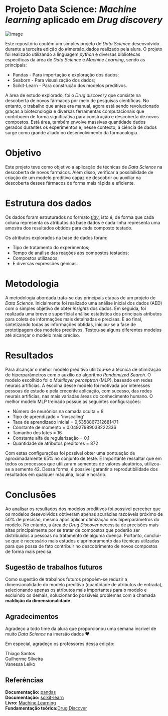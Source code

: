 
# Projeto Data Science: *Machine learning* aplicado em *Drug discovery*

![image](https://user-images.githubusercontent.com/52214785/117591833-8f7d2780-b10c-11eb-9df5-05844ec1c169.png)


Este repositório contém um simples projeto de *Data Science* desenvolvido durante a terceira edição do #imersão_dados realizado pela alura. O projeto foi realizado utilizando a linguagem *python* e diversas bibliotecas específicas da área de *Data Science* e *Machine Learning*, sendo as principais:

+ Pandas - Para importação e exploração dos dados;
+ Seaborn - Para visualização dos dados;
+ Scikit-Learn - Para construção dos modelos preditivos.

A área de estudo explorado, foi o *Drug discovery* que consiste na descoberta de novos fármacos por meio de pesquisas científicas. No entanto, o trabalho que antes era manual, agora está sendo revolucionado graças a biotecnologia e diversas ferramentas computacionais que contribuem de forma significativa para construção e descoberta de novos compostos. Está área, também envolve massivas quantidade dados gerados durantes os experimentos e, nesse contexto, a ciência de dados surge como grande aliado no desenvolvimento da farmacologia.

# Objetivo

Este projeto teve como objetivo a aplicação de técnicas de *Data Science* na descoberta de novos farmácos. Além disso, verificar a possibilidade de criação de um modelo preditivo capaz de descobrir ou auxiliar na descoberta desses fármacos de forma mais rápida e eficiente.

# Estrutura dos dados

Os dados foram estruturados no formato [*tidy*](https://escoladedados.org/tutoriais/tidy-data-dados-arrumados-e-5-problemas-comuns/), isto é, de forma que cada coluna representa os atributos da base dados e cada linha representa uma amostra dos resultados obtidos para cada composto testado.

Os atributos explorados na base de dados foram:

+ Tipo de tratamento do experimentos;
+ Tempo de análise das reações aos compostos testados;
+ Compostos utilizados;
+ E diversas expressões gênicas.

# Metodologia

A metodologia abordada trata-se das principais etapas de um projeto de *Data Science*. Inicialmente foi realizado uma análise inicial dos dados (AED) com o simples objetivo de obter  *insights* dos dados. Em seguida, foi realizada uma breve e superfícial análise estatística dos principais atributos para coleta de informações mais detalhadas e precisas. E ao final, sintetizando todas as informações obtidas, iniciou-se a fase de prototipagem dos modelos preditivos. Testou-se alguns diferentes modelos até alcançar o modelo mais preciso.

# Resultados

Para alcançar o mehor modelo preditivo utilizou-se a técnica de otimização de hiperparâmetros com o auxílio do algoritmo *Randomized Search*. O modelo escolhido foi o *Multilayer perceptron* (MLP), baseado em redes neurais artificias. A escolha desse modelo foi motivada por interesses pessoas de estudo e pela crecente aplicação, com sucesso, das redes neurais artificias, nas mais variadas áreas do conhecimento humano. O melhor modelo MLP treinado possue as seguintes configurações:

+ Número de neurônios na camada oculta = 8
+ Tipo de aprendizado = 'invscaling'
+ Taxa de aprendizado inicial = 0,5358867312681471
+ Constante de momento = 0.04927989038222336
+ Tamanho dos lotes = 16
+ Constante alfa de regularização = 0,1
+ Quantidade de atributos preditores = 872

Com estas configurações foi possível obter uma pontuação de aproximadamente 65% no conjunto de teste. É Importante ressaltar que em todos os processos que utilizaram sementes de valores aleatórios, utilizou-se a semente 42. Dessa forma, é possivel garantir a reprodutibilidade dos resultados em qualquer máquina, local e horário.

# Conclusões

Ao analisar os resultados dos modelos preditivos foi possível perceber que os modelos desevolvidos obtiveram apenas acurácias razoáveis próximo de 50% de precisão, mesmo após aplicar otimização nos hiperparâmetros do modelo. No entanto, a área de *Drug Discover* necessita de precisões mais altas principalmente por se tratar de compostos que poderão ser distribuídos a pessoas no tratamento de alguma doença. Portanto, conclui-se que é necessário mais estudos e aprimoramento das técnicas utilzadas para que possa de fato contribuir no descobrimento de novos compostos de forma mais precisa.

## Sugestão de trabalhos futuros
Como sugestão de trabalhos futuros propoẽm-se reduzir a dimensionalidade do modelo preditivo (quantidade de atributos de entrada), selecionando apenas os atributos mais importantes para o modelo e excluindo os demais, solucionando possíveis problemas com a chamada **maldição da dimensionalidade**.

## Agradecimentos
Agradeço a todo time da alura que proporcionou uma semana íncrivel de muito *Data Science* na imersão dados ❤️  

Em especial, agradeço os professores dessa edição:  

Thiago Santos  
Guilherme Silveira  
Vanessa Leiko  

## Referências

**Documentação:** [pandas](https://pandas.pydata.org/docs/)  
**Documentação:** [scikit-learn](https://scikit-learn.org/stable/index.html)  
**Livro:** [Machine Learning](https://www.amazon.com.br/Machine-Learning-Refer%C3%AAncia-Trabalhando-Estruturados/dp/857522817X)  
**Fundamentação teórica:**[Drug Discover](https://en.wikipedia.org/wiki/Drug_discovery)


